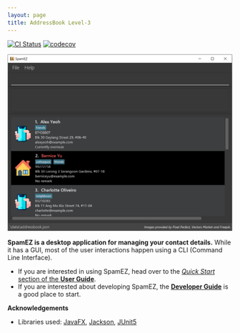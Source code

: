```yaml
---
layout: page
title: AddressBook Level-3
---
```


[![CI Status](https://github.com/AY2021S2-CS2103-T16-1/tp/workflows/Java%20CI/badge.svg)](https://github.com/se-edu/addressbook-level3/actions)
[![codecov](https://codecov.io/gh/AY2021S2-CS2103-T16-1/tp/branch/master/graph/badge.svg)](https://codecov.io/gh/AY2021S2-CS2103-T16-1/tp)

![Ui](images/Ui.png)

**SpamEZ is a desktop application for managing your contact details.** While it has a GUI, most of the user interactions happen using a CLI (Command Line Interface).

* If you are interested in using SpamEZ, head over to the [_Quick Start_ section of the **User Guide**](UserGuide.html#quick-start).
* If you are interested about developing SpamEZ, the [**Developer Guide**](DeveloperGuide.html) is a good place to start.


**Acknowledgements**

* Libraries used: [JavaFX](https://openjfx.io/), [Jackson](https://github.com/FasterXML/jackson), [JUnit5](https://github.com/junit-team/junit5)
